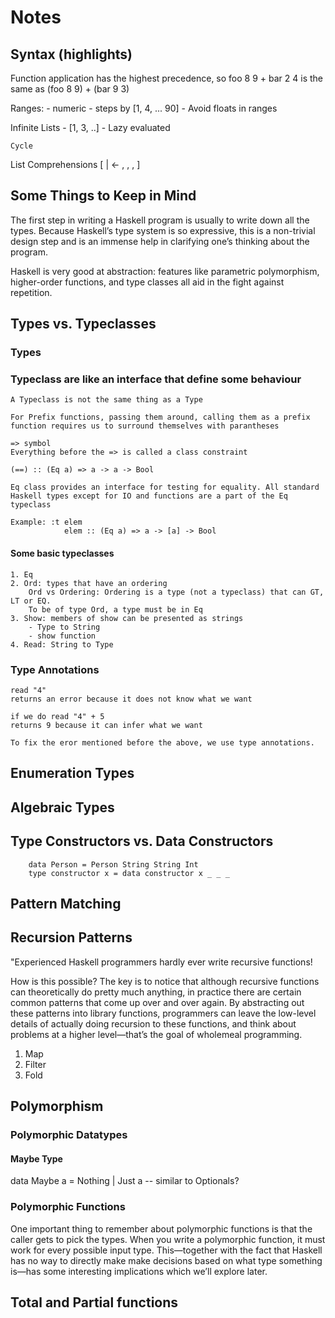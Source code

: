 # Notes

## Syntax (highlights)
Function application has the highest precedence, so foo 8 9 + bar 2 4 is the same as (foo 8 9) + (bar 9 3)

Ranges:
	- numeric
	- steps by [1, 4, ... 90]
	- Avoid floats in ranges

Infinite Lists
	- [1, 3, ..]
	- Lazy evaluated

	Cycle

List Comprehensions
	[ | <- , , , ]



## Some Things to Keep in Mind

The first step in writing a Haskell program is usually to write down all the types. Because Haskell’s type system is so expressive, this is a non-trivial design step and is an immense help in clarifying one’s thinking about the program.

Haskell is very good at abstraction: features like parametric polymorphism, higher-order functions, and type classes all aid in the fight against repetition.



## Types vs. Typeclasses

### Types

### Typeclass are like an interface that define some behaviour

    A Typeclass is not the same thing as a Type

    For Prefix functions, passing them around, calling them as a prefix function requires us to surround themselves with parantheses

    => symbol
    Everything before the => is called a class constraint

    (==) :: (Eq a) => a -> a -> Bool

    Eq class provides an interface for testing for equality. All standard Haskell types except for IO and functions are a part of the Eq typeclass

    Example: :t elem
                elem :: (Eq a) => a -> [a] -> Bool

#### Some basic typeclasses

    1. Eq
    2. Ord: types that have an ordering
        Ord vs Ordering: Ordering is a type (not a typeclass) that can GT, LT or EQ.
        To be of type Ord, a type must be in Eq
    3. Show: members of show can be presented as strings
        - Type to String
        - show function
    4. Read: String to Type

### Type Annotations

    read "4"
    returns an error because it does not know what we want

    if we do read "4" + 5
    returns 9 because it can infer what we want

    To fix the eror mentioned before the above, we use type annotations.

## Enumeration Types

## Algebraic Types

## Type Constructors vs. Data Constructors

        data Person = Person String String Int
        type constructor x = data constructor x _ _ _

## Pattern Matching

## Recursion Patterns

"Experienced Haskell programmers hardly ever write recursive functions!

How is this possible? The key is to notice that although recursive functions can theoretically do pretty much anything, in practice there are certain common patterns that come up over and over again. By abstracting out these patterns into library functions, programmers can leave the low-level details of actually doing recursion to these functions, and think about problems at a higher level—that’s the goal of wholemeal programming.

1. Map
2. Filter
3. Fold

## Polymorphism

### Polymorphic Datatypes


#### Maybe Type
data Maybe a = Nothing | Just a -- similar to Optionals?

### Polymorphic Functions
One important thing to remember about polymorphic functions is that the caller gets to pick the types. When you write a polymorphic function, it must work for every possible input type. This—together with the fact that Haskell has no way to directly make make decisions based on what type something is—has some interesting implications which we’ll explore later.


## Total and Partial functions


